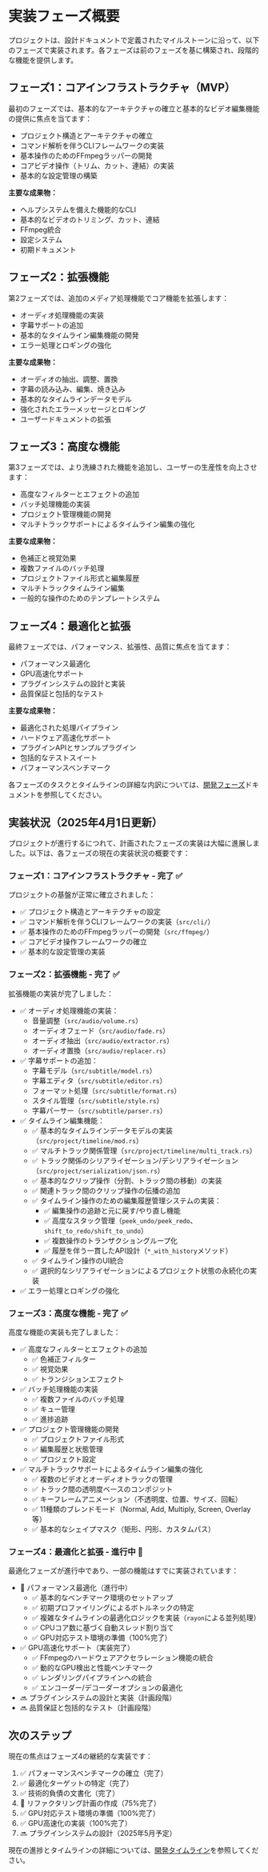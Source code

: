 # 実装フェーズ概要

プロジェクトは、設計ドキュメントで定義されたマイルストーンに沿って、以下のフェーズで実装されます。各フェーズは前のフェーズを基に構築され、段階的な機能を提供します。

## フェーズ1：コアインフラストラクチャ（MVP）

最初のフェーズでは、基本的なアーキテクチャの確立と基本的なビデオ編集機能の提供に焦点を当てます：

- プロジェクト構造とアーキテクチャの確立
- コマンド解析を伴うCLIフレームワークの実装
- 基本操作のためのFFmpegラッパーの開発
- コアビデオ操作（トリム、カット、連結）の実装
- 基本的な設定管理の構築

**主要な成果物：**
- ヘルプシステムを備えた機能的なCLI
- 基本的なビデオのトリミング、カット、連結
- FFmpeg統合
- 設定システム
- 初期ドキュメント

## フェーズ2：拡張機能

第2フェーズでは、追加のメディア処理機能でコア機能を拡張します：

- オーディオ処理機能の実装
- 字幕サポートの追加
- 基本的なタイムライン編集機能の開発
- エラー処理とロギングの強化

**主要な成果物：**
- オーディオの抽出、調整、置換
- 字幕の読み込み、編集、焼き込み
- 基本的なタイムラインデータモデル
- 強化されたエラーメッセージとロギング
- ユーザードキュメントの拡張

## フェーズ3：高度な機能

第3フェーズでは、より洗練された機能を追加し、ユーザーの生産性を向上させます：

- 高度なフィルターとエフェクトの追加
- バッチ処理機能の実装
- プロジェクト管理機能の開発
- マルチトラックサポートによるタイムライン編集の強化

**主要な成果物：**
- 色補正と視覚効果
- 複数ファイルのバッチ処理
- プロジェクトファイル形式と編集履歴
- マルチトラックタイムライン編集
- 一般的な操作のためのテンプレートシステム

## フェーズ4：最適化と拡張

最終フェーズでは、パフォーマンス、拡張性、品質に焦点を当てます：

- パフォーマンス最適化
- GPU高速化サポート
- プラグインシステムの設計と実装
- 品質保証と包括的なテスト

**主要な成果物：**
- 最適化された処理パイプライン
- ハードウェア高速化サポート
- プラグインAPIとサンプルプラグイン
- 包括的なテストスイート
- パフォーマンスベンチマーク

各フェーズのタスクとタイムラインの詳細な内訳については、[開発フェーズ](../開発フェーズ/)ドキュメントを参照してください。

## 実装状況（2025年4月1日更新）

プロジェクトが進行するにつれて、計画されたフェーズの実装は大幅に進展しました。以下は、各フェーズの現在の実装状況の概要です：

### フェーズ1：コアインフラストラクチャ - 完了 ✅

プロジェクトの基盤が正常に確立されました：

- ✅ プロジェクト構造とアーキテクチャの設定
- ✅ コマンド解析を伴うCLIフレームワークの実装（`src/cli/`）
- ✅ 基本操作のためのFFmpegラッパーの開発（`src/ffmpeg/`）
- ✅ コアビデオ操作フレームワークの確立
- ✅ 基本的な設定管理の実装

### フェーズ2：拡張機能 - 完了 ✅

拡張機能の実装が完了しました：

- ✅ オーディオ処理機能の実装：
  - 音量調整（`src/audio/volume.rs`）
  - オーディオフェード（`src/audio/fade.rs`）
  - オーディオ抽出（`src/audio/extractor.rs`）
  - オーディオ置換（`src/audio/replacer.rs`）
- ✅ 字幕サポートの追加：
  - 字幕モデル（`src/subtitle/model.rs`）
  - 字幕エディタ（`src/subtitle/editor.rs`）
  - フォーマット処理（`src/subtitle/format.rs`）
  - スタイル管理（`src/subtitle/style.rs`）
  - 字幕パーサー（`src/subtitle/parser.rs`）
- ✅ タイムライン編集機能：
  - ✅ 基本的なタイムラインデータモデルの実装（`src/project/timeline/mod.rs`）
  - ✅ マルチトラック関係管理（`src/project/timeline/multi_track.rs`）
  - ✅ トラック関係のシリアライゼーション/デシリアライゼーション（`src/project/serialization/json.rs`）
  - ✅ 基本的なクリップ操作（分割、トラック間の移動）の実装
  - ✅ 関連トラック間のクリップ操作の伝播の追加
  - ✅ タイムライン操作のための編集履歴管理システムの実装：
    - ✅ 編集操作の追跡と元に戻す/やり直し機能
    - ✅ 高度なスタック管理（`peek_undo/peek_redo`、`shift_to_redo/shift_to_undo`）
    - ✅ 複数操作のトランザクショングループ化
    - ✅ 履歴を伴う一貫したAPI設計（`*_with_history`メソッド）
  - ✅ タイムライン操作のUI統合
  - ✅ 選択的なシリアライゼーションによるプロジェクト状態の永続化の実装
- ✅ エラー処理とロギングの強化

### フェーズ3：高度な機能 - 完了 ✅

高度な機能の実装も完了しました：

- ✅ 高度なフィルターとエフェクトの追加
  - ✅ 色補正フィルター
  - ✅ 視覚効果
  - ✅ トランジションエフェクト
- ✅ バッチ処理機能の実装
  - ✅ 複数ファイルのバッチ処理
  - ✅ キュー管理
  - ✅ 進捗追跡
- ✅ プロジェクト管理機能の開発
  - ✅ プロジェクトファイル形式
  - ✅ 編集履歴と状態管理
  - ✅ プロジェクト設定
- ✅ マルチトラックサポートによるタイムライン編集の強化
  - ✅ 複数のビデオとオーディオトラックの管理
  - ✅ トラック間の透明度ベースのコンポジット
  - ✅ キーフレームアニメーション（不透明度、位置、サイズ、回転）
  - ✅ 11種類のブレンドモード（Normal, Add, Multiply, Screen, Overlay等）
  - ✅ 基本的なシェイプマスク（矩形、円形、カスタムパス）

### フェーズ4：最適化と拡張 - 進行中 🔄

最適化フェーズが進行中であり、一部の機能はすでに実装されています：

- 🔄 パフォーマンス最適化（進行中）
  - ✅ 基本的なベンチマーク環境のセットアップ
  - ✅ 初期プロファイリングによるボトルネックの特定
  - ✅ 複雑なタイムラインの最適化ロジックを実装（`rayon`による並列処理）
  - ✅ CPUコア数に基づく自動スレッド割り当て
  - ✅ GPU対応テスト環境の準備（100%完了）
- ✅ GPU高速化サポート（実装完了）
  - ✅ FFmpegのハードウェアアクセラレーション機能の統合
  - ✅ 動的なGPU検出と性能ベンチマーク
  - ✅ レンダリングパイプラインへの統合
  - ✅ エンコーダー/デコーダーオプションの最適化
- 🔜 プラグインシステムの設計と実装（計画段階）
- 🔜 品質保証と包括的なテスト（計画段階）

## 次のステップ

現在の焦点はフェーズ4の継続的な実装です：

1. ✅ パフォーマンスベンチマークの確立（完了）
2. ✅ 最適化ターゲットの特定（完了）
3. ✅ 技術的負債の文書化（完了）
4. 🔄 リファクタリング計画の作成（75%完了）
5. ✅ GPU対応テスト環境の準備（100%完了）
6. ✅ GPU高速化の実装（100%完了）
7. 🔜 プラグインシステムの設計（2025年5月予定）

現在の進捗とタイムラインの詳細については、[開発タイムライン](04_タイムライン.md)を参照してください。 